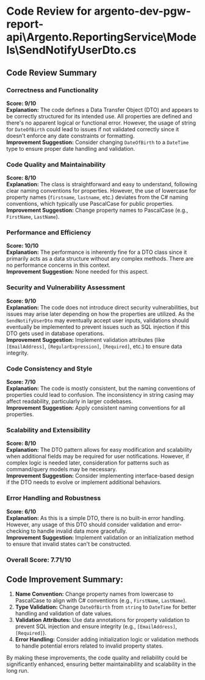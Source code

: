 # Code Review for argento-dev-pgw-report-api\Argento.ReportingService\Models\SendNotifyUserDto.cs

## Code Review Summary

### Correctness and Functionality
**Score: 9/10**  
**Explanation:** The code defines a Data Transfer Object (DTO) and appears to be correctly structured for its intended use. All properties are defined and there's no apparent logical or functional error. However, the usage of string for `DateOfBirth` could lead to issues if not validated correctly since it doesn't enforce any date constraints or formatting.  
**Improvement Suggestion:** Consider changing `DateOfBirth` to a `DateTime` type to ensure proper date handling and validation.

### Code Quality and Maintainability
**Score: 8/10**  
**Explanation:** The class is straightforward and easy to understand, following clear naming conventions for properties. However, the use of lowercase for property names (`firstname`, `lastname`, etc.) deviates from the C# naming conventions, which typically use PascalCase for public properties.  
**Improvement Suggestion:** Change property names to PascalCase (e.g., `FirstName`, `LastName`).

### Performance and Efficiency
**Score: 10/10**  
**Explanation:** The performance is inherently fine for a DTO class since it primarily acts as a data structure without any complex methods. There are no performance concerns in this context.  
**Improvement Suggestion:** None needed for this aspect.

### Security and Vulnerability Assessment
**Score: 9/10**  
**Explanation:** The code does not introduce direct security vulnerabilities, but issues may arise later depending on how the properties are utilized. As the `SendNotifyUserDto` may eventually accept user inputs, validations should eventually be implemented to prevent issues such as SQL injection if this DTO gets used in database operations.  
**Improvement Suggestion:** Implement validation attributes (like `[EmailAddress]`, `[RegularExpression]`, `[Required]`, etc.) to ensure data integrity.

### Code Consistency and Style
**Score: 7/10**  
**Explanation:** The code is mostly consistent, but the naming conventions of properties could lead to confusion. The inconsistency in string casing may affect readability, particularly in larger codebases.  
**Improvement Suggestion:** Apply consistent naming conventions for all properties.

### Scalability and Extensibility
**Score: 8/10**  
**Explanation:** The DTO pattern allows for easy modification and scalability when additional fields may be required for user notifications. However, if complex logic is needed later, consideration for patterns such as command/query models may be necessary.  
**Improvement Suggestion:** Consider implementing interface-based design if the DTO needs to evolve or implement additional behaviors.

### Error Handling and Robustness
**Score: 6/10**  
**Explanation:** As this is a simple DTO, there is no built-in error handling. However, any usage of this DTO should consider validation and error-checking to handle invalid data more gracefully.  
**Improvement Suggestion:** Implement validation or an initialization method to ensure that invalid states can't be constructed.

### Overall Score: 7.71/10

## Code Improvement Summary:
1. **Name Convention:** Change property names from lowercase to PascalCase to align with C# conventions (e.g., `FirstName`, `LastName`).
2. **Type Validation:** Change `DateOfBirth` from `string` to `DateTime` for better handling and validation of date values.
3. **Validation Attributes:** Use data annotations for property validation to prevent SQL injection and ensure integrity (e.g., `[EmailAddress]`, `[Required]`).
4. **Error Handling:** Consider adding initialization logic or validation methods to handle potential errors related to invalid property states. 

By making these improvements, the code quality and reliability could be significantly enhanced, ensuring better maintainability and scalability in the long run.